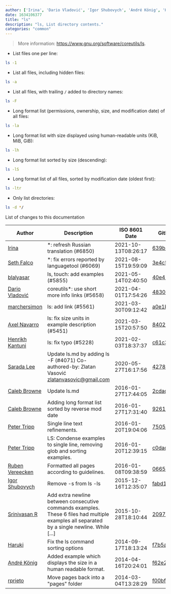 ```yaml
---
author: ['Irina', 'Dario Vladović', 'Igor Shubovych', 'André König', 'Henrikh Kantuni', 'Peter Tripp', 'blalyasar', 'rprieto', 'Axel Navarro', 'Srinivasan R', 'Haruki', 'Sarada Lee', 'Caleb Browne', 'Ruben Vereecken', 'Seth Falco', 'marchersimon']
date: 1634106377
title: "ls"
description: "ls, List directory contents."
categories: "common"
---
```

> More information: <https://www.gnu.org/software/coreutils/ls>.

- List files one per line:

```bash
ls -1
```

- List all files, including hidden files:

```bash
ls -a
```

- List all files, with trailing `/` added to directory names:

```bash
ls -F
```

- Long format list (permissions, ownership, size, and modification date) of all files:

```bash
ls -la
```

- Long format list with size displayed using human-readable units (KiB, MiB, GiB):

```bash
ls -lh
```

- Long format list sorted by size (descending):

```bash
ls -lS
```

- Long format list of all files, sorted by modification date (oldest first):

```bash
ls -ltr
```

- Only list directories:

```bash
ls -d */
```
List of changes to this documentation


Author | Description | ISO 8601 Date | GitHub link
------|-----|-----|-----
[Irina](mailto:91758930+iridacea@users.noreply.github.com) | *: refresh Russian translation (#6850) | 2021-10-13T08:26:17 | [639b2e4e10c7](https://github.com/tldr-pages/tldr/commit/639b2e4e10c73c8014036c302192e4faa51e5279)
[Seth Falco](mailto:seth@falco.fun) | *: fix errors reported by languagetool (#6069) | 2021-08-15T19:59:09 | [3e4c519004a4](https://github.com/tldr-pages/tldr/commit/3e4c519004a471c861cdc609fd7239ee3355671c)
[blalyasar](mailto:49458946+blalyasar@users.noreply.github.com) | ls, touch: add examples (#5855) | 2021-05-14T02:40:50 | [40e478add979](https://github.com/tldr-pages/tldr/commit/40e478add979658bc5956988739dc62218235f3f)
[Dario Vladović](mailto:d.vladimyr@gmail.com) | coreutils*: use short more info links (#5658) | 2021-04-01T17:54:26 | [4830093903f6](https://github.com/tldr-pages/tldr/commit/4830093903f66ccf3ebbc2ecf477286e45edac59)
[marchersimon](mailto:50295997+marchersimon@users.noreply.github.com) | ls: add link (#5561) | 2021-03-30T09:12:42 | [a0e1beab9bd7](https://github.com/tldr-pages/tldr/commit/a0e1beab9bd704de488fefaca86d0c5e20a7a03b)
[Axel Navarro](mailto:navarroaxel@gmail.com) | ls: fix size units in example description (#5451) | 2021-03-15T20:57:50 | [8402bf0fa60e](https://github.com/tldr-pages/tldr/commit/8402bf0fa60e2e1d94b94c75aeceba8ed40fc409)
[Henrikh Kantuni](mailto:henrikh.kantuni@gmail.com) | ls: fix typo (#5228) | 2021-02-03T18:37:37 | [c61c31dc3a65](https://github.com/tldr-pages/tldr/commit/c61c31dc3a6519a7f166c7c5e1777309528e0c90)
[Sarada Lee](mailto:28886668+slee5777@users.noreply.github.com) | Update ls.md by adding ls -F (#4071) Co-authored-by: Zlatan Vasović <zlatanvasovic@gmail.com> | 2020-05-27T16:17:56 | [4278e7b93586](https://github.com/tldr-pages/tldr/commit/4278e7b93586f1c3555647e7210cb1b5e647747f)
[Caleb Browne](mailto:CBrowne@users.noreply.github.com) | Update ls.md | 2016-01-27T17:44:05 | [2cdad11a3113](https://github.com/tldr-pages/tldr/commit/2cdad11a31137dbd0f14cfdadb0536df5839c675)
[Caleb Browne](mailto:CBrowne@users.noreply.github.com) | Adding long format list sorted by reverse mod date | 2016-01-27T17:31:40 | [92611c992ba6](https://github.com/tldr-pages/tldr/commit/92611c992ba6b09496509189ace2f5948b6684d5)
[Peter Tripp](mailto:petertripp@gmail.com) | Single line text refinements. | 2016-01-20T19:04:06 | [750580dbe6da](https://github.com/tldr-pages/tldr/commit/750580dbe6dacb98141b4dc805535a9e043ceedb)
[Peter Tripp](mailto:petertripp@gmail.com) | LS: Condense examples to single line, removing glob and sorting examples. | 2016-01-20T12:39:15 | [c0dad323d9db](https://github.com/tldr-pages/tldr/commit/c0dad323d9db0e847a68763656b0f2d4703e10e9)
[Ruben Vereecken](mailto:rubenvereecken@gmail.com) | Formatted all pages according to guidelines. | 2016-01-08T09:38:59 | [066582e8eab5](https://github.com/tldr-pages/tldr/commit/066582e8eab57bce9861cc8d379e158d61f1cc95)
[Igor Shubovych](mailto:igor.shubovych@gmail.com) | Remove -s from ls -ls | 2015-12-16T12:35:07 | [fabd1f8c9edc](https://github.com/tldr-pages/tldr/commit/fabd1f8c9edcb9a1f9ef3445644ff2b55aa4a194)
[Srinivasan R](mailto:srinivasanr@gmail.com) | Add extra newline between consecutive commands examples. These 6 files had multiple examples all separated by a single newline. While [...] | 2015-10-28T18:10:44 | [2097cf359d9b](https://github.com/tldr-pages/tldr/commit/2097cf359d9bc97448a1dceb5b9549426159ea69)
[Haruki](mailto:haruki.takechi@mi9.com.au) | Fix the ls command sorting options | 2014-09-17T18:13:24 | [f7b5a9c5b467](https://github.com/tldr-pages/tldr/commit/f7b5a9c5b467cd321e4af7c31c1cda2ffc90d640)
[André König](mailto:andre.koenig@gmail.com) | Added example which displays the size in a human readable format. | 2014-04-16T20:24:01 | [f62e295682f7](https://github.com/tldr-pages/tldr/commit/f62e295682f7c8978dba6bbfef4349640e560802)
[rprieto](mailto:choicesmade@gmail.com) | Move pages back into a "pages" folder | 2014-03-04T13:28:29 | [f00bf64426a7](https://github.com/tldr-pages/tldr/commit/f00bf64426a792ee3aac792f9c0aec3f8b1eaa7d)

